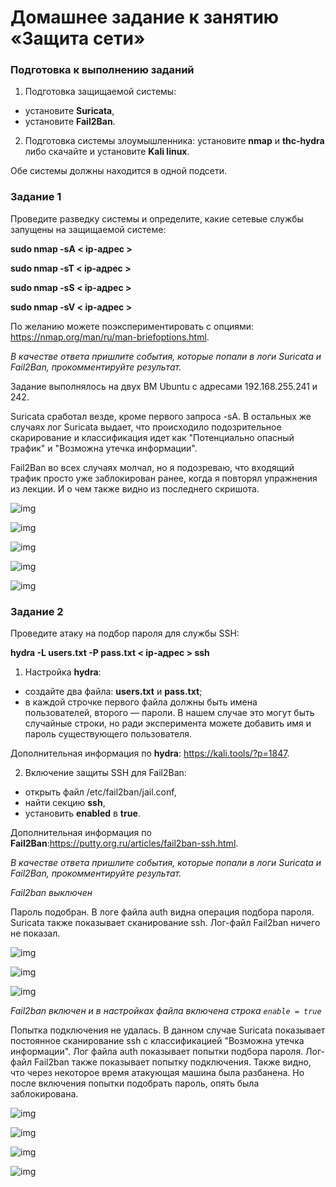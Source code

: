 # Домашнее задание к занятию «Защита сети»

### Подготовка к выполнению заданий

1. Подготовка защищаемой системы:

- установите **Suricata**,
- установите **Fail2Ban**.

2. Подготовка системы злоумышленника: установите **nmap** и **thc-hydra** либо скачайте и установите **Kali linux**.

Обе системы должны находится в одной подсети.

### Задание 1

Проведите разведку системы и определите, какие сетевые службы запущены на защищаемой системе:

**sudo nmap -sA < ip-адрес >**

**sudo nmap -sT < ip-адрес >**

**sudo nmap -sS < ip-адрес >**

**sudo nmap -sV < ip-адрес >**

По желанию можете поэкспериментировать с опциями: https://nmap.org/man/ru/man-briefoptions.html.


*В качестве ответа пришлите события, которые попали в логи Suricata и Fail2Ban, прокомментируйте результат.*


Задание выполнялось на двух ВМ Ubuntu с адресами 192.168.255.241 и 242.

Suricata сработал везде, кроме первого запроса -sA. В остальных же  случаях лог Suricata выдает, что происходило подозрительное скарирование и классификация идет как "Потенциально опасный трафик" и "Возможна утечка информации". 

Fail2Ban во всех случаях молчал, но я подозреваю, что входящий трафик просто уже заблокирован ранее, когда я повторял упражнения из лекции. И о чем также видно из последнего скришота.


![img](https://github.com/BelkaBro/InformationSecurity/blob/main/Network%20protection/img/276248729-48aa48af-af2c-46c4-889f-6b14d27498ba.png)

![img](https://github.com/BelkaBro/InformationSecurity/blob/main/Network%20protection/img/276248851-4a0cf7bd-a8a3-4a72-a0af-52b9f79e216e.png)

![img](https://github.com/BelkaBro/InformationSecurity/blob/main/Network%20protection/img/276255777-afe8f9b8-ddca-4c04-8316-152eaa411a9e.png)

![img](https://github.com/BelkaBro/InformationSecurity/blob/main/Network%20protection/img/276256064-f2ff5c51-c1e3-4454-ab45-87a9c7ae3545.png)

![img](https://github.com/BelkaBro/InformationSecurity/blob/main/Network%20protection/img/276501959-4b7752ac-df0c-4c68-ba2e-0da039c5badf.png)


### Задание 2

Проведите атаку на подбор пароля для службы SSH:

**hydra -L users.txt -P pass.txt < ip-адрес > ssh**

1. Настройка **hydra**: 
 
 - создайте два файла: **users.txt** и **pass.txt**;
 - в каждой строчке первого файла должны быть имена пользователей, второго — пароли. В нашем случае это могут быть случайные строки, но ради эксперимента можете добавить имя и пароль существующего пользователя.

Дополнительная информация по **hydra**: https://kali.tools/?p=1847.

2. Включение защиты SSH для Fail2Ban:

-  открыть файл /etc/fail2ban/jail.conf,
-  найти секцию **ssh**,
-  установить **enabled**  в **true**.

Дополнительная информация по **Fail2Ban**:https://putty.org.ru/articles/fail2ban-ssh.html.

*В качестве ответа пришлите события, которые попали в логи Suricata и Fail2Ban, прокомментируйте результат.*

 
*Fail2ban выключен*

Пароль подобран. В логе файла auth видна операция подбора пароля. Suricata также показывает сканирование ssh. Лог-файл Fail2ban ничего не показал.

![img](https://github.com/BelkaBro/InformationSecurity/blob/main/Network%20protection/img/276503234-bd5cf7e9-eb49-4d26-b956-6b3010c3e7a6.png)

![img](https://github.com/BelkaBro/InformationSecurity/blob/main/Network%20protection/img/276503350-030af316-d806-4888-9f7c-59a2c1f09acd.png)

![img](https://github.com/BelkaBro/InformationSecurity/blob/main/Network%20protection/img/276503524-bedc85ef-9d43-47f3-b64f-8e3e12f1761d.png)


*Fail2ban включен и в настройках файла включена строка `enable = true`* 

Попытка подключения не удалась.
В данном случае Suricata показывает постоянное сканирование ssh с классификацией "Возможна утечка информации".
Лог файла auth показывает попытки подбора пароля.
Лог-файл Fail2ban также показывает попытку подключения. Также видно, что через некоторое время атакующая машина была разбанена. Но после включения попытки подобрать пароль, опять была заблокирована.

![img](https://github.com/BelkaBro/InformationSecurity/blob/main/Network%20protection/img/276507766-39fb61e0-5189-4d5c-99ff-aedb6d9183bf.png)

![img](https://github.com/BelkaBro/InformationSecurity/blob/main/Network%20protection/img/276507843-44d3a06f-fb9a-40ea-902d-bddbc632e705.png)

![img](https://github.com/BelkaBro/InformationSecurity/blob/main/Network%20protection/img/276507915-130fc83a-6886-4151-b0d0-1c65ad43ff26.png)

![img](https://github.com/BelkaBro/InformationSecurity/blob/main/Network%20protection/img/276509592-9e8eadff-b713-422e-8355-6e6dca7161bc.png)
